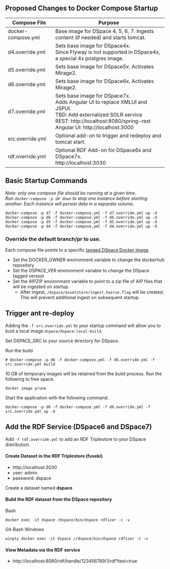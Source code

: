 ## Proposed Changes to Docker Compose Startup

| Compose File | Purpose |
| -- | -- |
| docker-compose.yml | Base image for DSpace 4, 5, 6, 7.  Ingests content (if needed) and starts tomcat. |
| d4.override.yml | Sets base image for DSpace4x.  <br/>Since Flyway is not supported in DSpace4x, a special 4x postgres image. |
| d5.override.yml | Sets base image for DSpace5x.  Activates Mirage2. |
| d6.override.yml | Sets base image for DSpace6x.  Activates Mirage2. |
| d7.override.yml | Sets base image for DSpace7x.  <br/>Adds Angular UI to replace XMLUI and JSPUI. <br/>TBD: Add externalized SOLR service<br/> REST: http://localhost:8080/spring-rest <br/> Angular UI: http://localhost:3000 |
| src.override.yml | Optional add-on to trigger and redeploy and tomcat start. |
| rdf.override.yml | Optional RDF Add-on for DSpace6x and DSpace7x. <br/>http://localhost:3030 |

## Basic Startup Commands
_Note: only one compose file should be running at a given time.  
Run `docker-compose -p dX down` to stop one instance before starting another.  Each instance will persist data in a separate volume._

```
docker-compose -p d7 -f docker-compose.yml -f d7.override.yml up -d
docker-compose -p d6 -f docker-compose.yml -f d6.override.yml up -d
docker-compose -p d5 -f docker-compose.yml -f d5.override.yml up -d
docker-compose -p d4 -f docker-compose.yml -f d4.override.yml up -d
```

### Override the default branch/pr to use.

Each compose file points to a specific [tagged DSpace Docker image](https://hub.docker.com/r/dspace/dspace/tags).
- Set the DOCKER_OWNER environment variable to change the dockerhub repository
- Set the DSPACE_VER environment variable to change the DSpace tagged version
- Set the AIPZIP environment variable to point to a zip file of AIP files that will be ingested on startup.
  - After ingest, `/dspace/assetstore/ingest.hasrun.flag` will be created.  This will prevent additional ingest on subsequent startup.

## Trigger ant re-deploy
Adding the `-f src.override.yml` to your startup command will allow you to buid a local image `dspace/dspace:local-build`.

Set DSPACE_SRC to your source directory for DSpace.

Run the build
```
# docker-compose -p d6 -f docker-compose.yml -f d6.override.yml -f src.override.yml build
```

10 GB of temporary images will be retained from the build process.  Run the following to free space.
```
docker image prune
```
Start the application with the following command.
```
docker-compose -p d6 -f docker-compose.yml -f d6.override.yml -f src.override.yml up -d
```

## Add the RDF Service (DSpace6 and DSpace7)

Add `-f rdf.override.yml` to add an RDF Triplestore to your DSpace distribution.

#### Create Dataset in the RDF Triplestore (fuseki)
- http://localhost:3030
- user: admin
- password: dspace

Create a dataset named **dspace**

#### Build the RDF dataset from the DSpace repository

Bash
```
docker exec -it dspace /dspace/bin/dspace rdfizer -c -v
```

Git-Bash Windows
```
winpty docker exec -it dspace //dspace/bin/dspace rdfizer -c -v
```

#### View Metadata via the RDF service

- http://localhost:8080/rdf/handle/123456789/1/rdf?text=true
